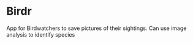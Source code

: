 # Birdr
App for Birdwatchers to save pictures of their sightings. Can use image analysis to identify species
